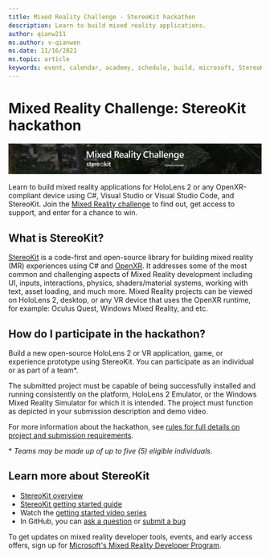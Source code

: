 ```yaml
---
title: Mixed Reality Challenge - StereoKit hackathon
description: Learn to build mixed reality applications.
author: qianw211
ms.author: v-qianwen
ms.date: 11/16/2021
ms.topic: article
keywords: event, calendar, academy, schedule, build, microsoft, StereoKit
---
```


# Mixed Reality Challenge: StereoKit hackathon

![Mixed Reality challenge: StereoKit hackathon](images/stereokit-hackathon-dev-post-banner.png)

Learn to build mixed reality applications for HoloLens 2 or any OpenXR-compliant device using C#, Visual Studio or Visual Studio Code, and StereoKit. Join the [Mixed Reality challenge](https://techcommunity.microsoft.com/t5/mixed-reality-blog/mixedrealitychallenge-stereokit/ba-p/2898397) to find out, get access to support, and enter for a chance to win. 

## What is StereoKit?

[StereoKit](https://stereokit.net/) is a code-first and open-source library for building mixed reality (MR) experiences using C# and [OpenXR](/windows/mixed-reality/develop/native/openxr). It addresses some of the most common and challenging aspects of Mixed Reality development including UI, inputs, interactions, physics, shaders/material systems, working with text, asset loading, and much more. Mixed Reality projects can be viewed on HoloLens 2, desktop, or any VR device that uses the OpenXR runtime, for example: Oculus Quest, Windows Mixed Reality, and etc.

## How do I participate in the hackathon?

Build a new open-source HoloLens 2 or VR application, game, or experience prototype using StereoKit. You can participate as an individual or as part of a team\*. 

The submitted project must be capable of being successfully installed and running consistently on the platform, HoloLens 2 Emulator, or the Windows Mixed Reality Simulator for which it is intended. The project must function as depicted in your submission description and demo video. 

For more information about the hackathon, see [rules for full details on project and submission requirements](https://mixed-reality-stereokit.devpost.com/rules).  

\* *Teams may be made up of up to five (5) eligible individuals.*

## Learn more about StereoKit

* [StereoKit overview](https://stereokit.net/)
* [StereoKit getting started guide](https://stereokit.net/Pages/Guides/Getting-Started.html)
* Watch the [getting started video series](https://www.youtube.com/playlist?list=PLlrxD0HtieHjrKH44ZUatzfM8fXt2CmWv)
* In GitHub, you can [ask a question](https://github.com/maluoi/StereoKit/discussions) or [submit a bug](https://github.com/maluoi/StereoKit/issues)

To get updates on mixed reality developer tools, events, and early access offers, sign up for [Microsoft's Mixed Reality Developer Program](https://mixedreality.microsoftcrmportals.com/signup/?Place=StereoKitHack).
